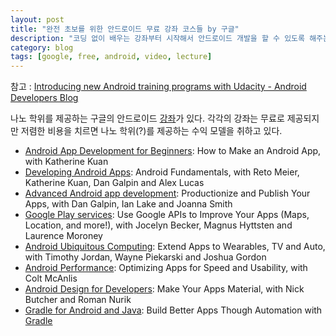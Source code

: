 ```yaml
---
layout: post
title: "완전 초보를 위한 안드로이드 무료 강좌 코스들 by 구글"
description: "코딩 없이 배우는 강좌부터 시작해서 안드로이드 개발을 할 수 있도록 해주는 무료 강좌 모음"
category: blog
tags: [google, free, android, video, lecture]
---
```


참고 : [Introducing new Android training programs with Udacity - Android Developers Blog](http://android-developers.blogspot.kr/2015/06/introducing-new-android-training.html)

나노 학위를 제공하는 구글의 안드로이드 [강좌](https://www.udacity.com/course/android-basics-nanodegree-by-google--nd803)가 있다. 각각의 강좌는 무료로 제공되지만 저렴한 비용을 치르면 나노 학위(?)를 제공하는 수익 모델을 취하고 있다. 

* [Android App Development for Beginners](https://www.udacity.com/course/android-development-for-beginners--ud837): How to Make an Android App, with Katherine Kuan
* [Developing Android Apps](https://www.udacity.com/course/developing-android-apps--ud853): Android Fundamentals, with Reto Meier, Katherine Kuan, Dan Galpin and Alex Lucas
* [Advanced Android app development](https://www.udacity.com/course/advanced-android-app-development--ud855): Productionize and Publish Your Apps, with Dan Galpin, Ian Lake and Joanna Smith
* [Google Play services](https://www.udacity.com/course/google-play-services--ud876): Use Google APIs to Improve Your Apps (Maps, Location, and more!), with Jocelyn Becker, Magnus Hyttsten and Laurence Moroney
* [Android Ubiquitous Computing](https://www.udacity.com/course/android-ubiquitous-computing--ud875): Extend Apps to Wearables, TV and Auto, with Timothy Jordan, Wayne Piekarski and Joshua Gordon
* [Android Performance](https://www.udacity.com/course/android-performance--ud825): Optimizing Apps for Speed and Usability, with Colt McAnlis
* [Android Design for Developers](https://www.udacity.com/course/android-design-for-developers--ud862): Make Your Apps Material, with Nick Butcher and Roman Nurik
* [Gradle for Android and Java](https://www.udacity.com/course/gradle-for-android-and-java--ud867): Build Better Apps Though Automation with [Gradle](https://gradle.org/company)

